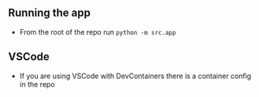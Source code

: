 ## Running the app
  - From the root of the repo run `python -m src.app`

## VSCode
  - If you are using VSCode with DevContainers there is a container config in the repo